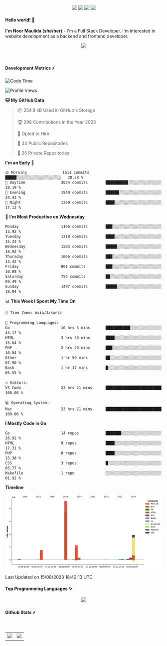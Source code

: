 <p align="center">
  <img src="https://dev.discordprofiles.me/badge/status/814439552055771206?simple=true">
  <img src="https://dev.discordprofiles.me/badge/playing/814439552055771206">
  <img src="https://dev.discordprofiles.me/badge/vscode/814439552055771206">
  <img src="https://dev.discordprofiles.me/badge/spotify/814439552055771206">
</p>

#### Hello world! 👋
**I'm Noor Maulida (she/her)** - I'm a Full Stack Developer. I'm interested in website development as a backend and frontend developer.

<p align="center">
  <img src="https://skillicons.dev/icons?i=go,php,laravel,nodejs,vue,express,ruby,mongodb,docker,aws,gcp" />
</p>
<br>

#### Development Metrics ⚡
<!--START_SECTION:waka-->
![Code Time](http://img.shields.io/badge/Code%20Time-115%20hrs%2012%20mins-blue)

![Profile Views](http://img.shields.io/badge/Profile%20Views-0-blue)

**🐱 My GitHub Data** 

> 📦 254.8 kB Used in GitHub's Storage 
 > 
> 🏆 298 Contributions in the Year 2023
 > 
> 💼 Opted to Hire
 > 
> 📜 34 Public Repositories 
 > 
> 🔑 25 Private Repositories 
 > 
**I'm an Early 🐤** 

```text
🌞 Morning                1611 commits        █████░░░░░░░░░░░░░░░░░░░░   20.28 % 
🌆 Daytime                3034 commits        ██████████░░░░░░░░░░░░░░░   38.19 % 
🌃 Evening                1940 commits        ██████░░░░░░░░░░░░░░░░░░░   24.42 % 
🌙 Night                  1360 commits        ████░░░░░░░░░░░░░░░░░░░░░   17.12 % 
```
📅 **I'm Most Productive on Wednesday** 

```text
Monday                   1106 commits        ███░░░░░░░░░░░░░░░░░░░░░░   13.92 % 
Tuesday                  1218 commits        ████░░░░░░░░░░░░░░░░░░░░░   15.33 % 
Wednesday                1503 commits        █████░░░░░░░░░░░░░░░░░░░░   18.92 % 
Thursday                 1066 commits        ███░░░░░░░░░░░░░░░░░░░░░░   13.42 % 
Friday                   801 commits         ███░░░░░░░░░░░░░░░░░░░░░░   10.08 % 
Saturday                 754 commits         ██░░░░░░░░░░░░░░░░░░░░░░░   09.49 % 
Sunday                   1497 commits        █████░░░░░░░░░░░░░░░░░░░░   18.84 % 
```


📊 **This Week I Spent My Time On** 

```text
🕑︎ Time Zone: Asia/Jakarta

💬 Programming Languages: 
Go                       10 hrs 5 mins       ███████████░░░░░░░░░░░░░░   43.17 % 
HTML                     3 hrs 39 mins       ████░░░░░░░░░░░░░░░░░░░░░   15.64 % 
PHP                      2 hrs 20 mins       ███░░░░░░░░░░░░░░░░░░░░░░   10.04 % 
Other                    1 hr 50 mins        ██░░░░░░░░░░░░░░░░░░░░░░░   07.90 % 
Bash                     1 hr 17 mins        █░░░░░░░░░░░░░░░░░░░░░░░░   05.55 % 

🔥 Editors: 
VS Code                  23 hrs 21 mins      █████████████████████████   100.00 % 

💻 Operating System: 
Mac                      23 hrs 21 mins      █████████████████████████   100.00 % 
```

**I Mostly Code in Go** 

```text
Go                       14 repos            ███████░░░░░░░░░░░░░░░░░░   26.92 % 
HTML                     9 repos             ████░░░░░░░░░░░░░░░░░░░░░   17.31 % 
PHP                      8 repos             ████░░░░░░░░░░░░░░░░░░░░░   15.38 % 
CSS                      3 repos             █░░░░░░░░░░░░░░░░░░░░░░░░   05.77 % 
Makefile                 1 repo              ░░░░░░░░░░░░░░░░░░░░░░░░░   01.92 % 
```



**Timeline**

![Lines of Code chart](https://raw.githubusercontent.com/noormaulida/noormaulida/main/assets/bar_graph.png)


 Last Updated on 15/08/2023 18:42:13 UTC
<!--END_SECTION:waka-->

#### Top Programming Languages ✨
<p align="center">
  <img src="https://api.githubtrends.io/user/svg/noormaulida/langs?time_range=one_year&include_private=true&compact=true&theme=dark" />
</p>

#### Github Stats ⚡
<p align="center">
  <table>
    <tr>
      <td>
        <img src="https://github-readme-streak-stats.herokuapp.com?user=noormaulida&theme=react&hide_border=true&mode=weekly" height="180" />
      </td>
      <td>
        <img src="https://github-readme-stats.vercel.app/api?username=noormaulida&theme=react&count_private=true&hide_border=true&line_height=20" height="180"/>
      </td>
    </tr>
</p>
<br>
